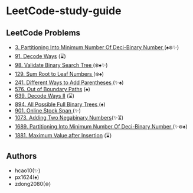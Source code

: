 # LeetCode-study-guide

## LeetCode Problems

- [3.  Partitioning Into Minimum Number Of Deci-Binary Number ](/Week001/3) (:spades::snowflake:✨)
- [91.  Decode Ways](/Week004/91) (:hourglass:)
- [98.  Validate Binary Search Tree ](/Week001/98/) (:snowflake::spades:✨)
- [129.  Sum Root to Leaf Numbers ](/Week002/129/) (:snowflake::spades:)
- [241.  Different Ways to Add Parentheses ](/Week002/241/) (✨:spades:)
- [576.  Out of Boundary Paths](/Week003/576) (:spades:)
- [639.  Decode Ways II](/Week005/639) (:hourglass:)
- [894.  All Possible Full Binary Trees ](/Week002/894/)(:spades:)
- [901. Online Stock Span ](/Week003/901/)(✨)
- [1073. Adding Two Negabinary Numbers](/Week004/1073)(✨⏳)
- [1689.  Partitioning Into Minimum Number Of Deci-Binary Number ](/Week001/1689/) (✨:snowflake::spades:)
- [1881.  Maximum Value after Insertion](Week006/1881) (:hourglass:)
## Authors
* hcao10(✨)
* px1624(:spades:)
* zdong2080(:snowflake:)
